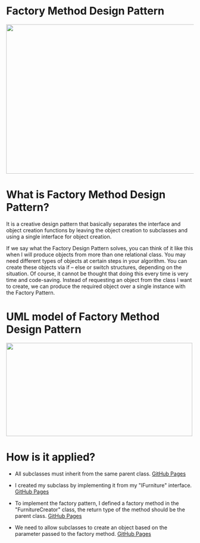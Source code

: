 # Factory Method Design Pattern

 <img src="https://miro.medium.com/max/1294/1*Q9I-wrmv8-hL3JJqTSEVoA.png" width="600" height="400">
 
 # What is Factory Method Design Pattern?
 It is a creative design pattern that basically separates the interface and object creation functions by leaving the object creation to subclasses and using a single interface for object creation.

 If we say what the Factory Design Pattern solves, you can think of it like this when I will produce objects from more than one relational class. You may need different types of objects at certain steps in your algorithm. You can create these objects via if – else or switch structures, depending on the situation. Of course, it cannot be thought that doing this every time is very time and code-saving. Instead of requesting an object from the class I want to create, we can produce the required object over a single instance with the Factory Pattern.
 
# UML model of Factory Method Design Pattern
 
<img src="https://www.dofactory.com/img/diagrams/net/factory.png" width="500" height="250">

# How is it applied?

- All subclasses must inherit from the same parent class. [GitHub Pages](https://github.com/oguzhanKomcu/Design_Patterns/blob/master/Creational_Patterns/Factory_Method_Pattern/LAB/Interface/IFurniture.cs)

- I created my subclass by implementing it from my "IFurniture" interface. [GitHub Pages](https://github.com/oguzhanKomcu/Design_Patterns/blob/master/Creational_Patterns/Factory_Method_Pattern/LAB/Concrete/Cupboard.cs)
 
- To implement the factory pattern, I defined a factory method in the "FurnitureCreator" class, the return type of the method should be the parent class. [GitHub Pages](https://github.com/oguzhanKomcu/Design_Patterns/blob/master/Creational_Patterns/Factory_Method_Pattern/LAB/FurnitureCreator.cs)

- We need to allow subclasses to create an object based on the parameter passed to the factory method. [GitHub Pages](https://github.com/oguzhanKomcu/Design_Patterns/blob/master/Creational_Patterns/Factory_Method_Pattern/Program.cs)
